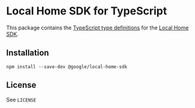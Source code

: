 # Local Home SDK for TypeScript

This package contains the [TypeScript type definitions](https://www.typescriptlang.org/docs/handbook/declaration-files/introduction.html)
for the [Local Home SDK](https://developers.google.com/actions/smarthome/local-home-sdk).

## Installation

```
npm install --save-dev @google/local-home-sdk
```

## License
See `LICENSE`
